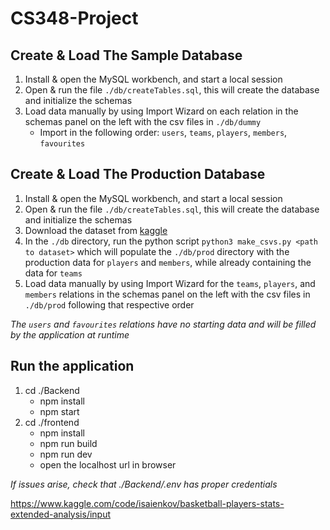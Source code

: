 # CS348-Project
## Create & Load The Sample Database
1. Install & open the MySQL workbench, and start a local session
2. Open & run the file `./db/createTables.sql`, this will create the database and initialize the schemas
3. Load data manually by using Import Wizard on each relation in the schemas panel on the left with the csv files in `./db/dummy`
   - Import in the following order: `users`, `teams`, `players`, `members`, `favourites`

## Create & Load The Production Database
1. Install & open the MySQL workbench, and start a local session
2. Open & run the file `./db/createTables.sql`, this will create the database and initialize the schemas
3. Download the dataset from [kaggle](https://www.kaggle.com/code/isaienkov/basketball-players-stats-extended-analysis/input) 
4. In the `./db` directory, run the python script `python3 make_csvs.py <path to dataset>` which will populate the `./db/prod` directory with the production data for `players` and `members`, while already containing the data for `teams`
5. Load data manually by using Import Wizard for the `teams`, `players`, and `members` relations in the schemas panel on the left with the csv files in `./db/prod` following that respective order

*The `users` and `favourites` relations have no starting data and will be filled by the application at runtime*

## Run the application 
1. cd ./Backend
   - npm install
   - npm start
2. cd ./frontend
   - npm install
   - npm run build
   - npm run dev
   - open the localhost url in browser

*If issues arise, check that ./Backend/.env has proper credentials*

https://www.kaggle.com/code/isaienkov/basketball-players-stats-extended-analysis/input